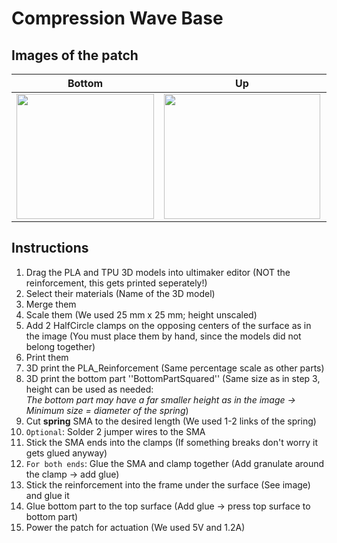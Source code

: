 # Compression Wave Base
## Images of the patch

Bottom            |  Up |   Front | Actuated
:-------------------------:|:-------------------------:|:-------------------------:|:-------------------------:
<img src="https://user-images.githubusercontent.com/82590951/193462054-ec2c5776-8706-4580-8a0a-31da1146c625.png" width="220" height="200" />|<img src="https://user-images.githubusercontent.com/82590951/193461995-ba67c487-c7e6-4521-86cb-dffa47c2e353.png" width="250" height="200" />|<img src="https://user-images.githubusercontent.com/82590951/193462010-f5e8573c-a8c2-42f2-b27f-738569a686ad.png" width="250" height="200" />|<img src="https://user-images.githubusercontent.com/82590951/193462034-f47b2d5d-64e0-48e9-86ed-1f2b51699180.png" width="250" height="200" />

## Instructions

1. Drag the PLA and TPU 3D models into ultimaker editor (NOT the reinforcement, this gets printed seperately!)
2. Select their materials (Name of the 3D model)
3. Merge them
4. Scale them (We used 25 mm x 25 mm; height unscaled)
5. Add 2 HalfCircle clamps on the opposing centers of the surface as in the image (You must place them by hand, since the models did not belong together)
6. Print them
7. 3D print the PLA_Reinforcement (Same percentage scale as other parts)
8. 3D print the bottom part ''BottomPartSquared'' (Same size as in step 3, height can be used as needed:  
 *The bottom part may have a far smaller height as in the image &#8594; Minimum size = diameter of the spring*)
9. Cut **spring** SMA to the desired length (We used 1-2 links of the spring)
10. `Optional`: Solder 2 jumper wires to the SMA
11. Stick the SMA ends into the clamps (If something breaks don't worry it gets glued anyway)
12. `For both ends`: Glue the SMA and clamp together (Add granulate around the clamp &#8594; add glue)
13. Stick the reinforcement into the frame under the surface (See image) and glue it
14. Glue bottom part to the top surface (Add glue → press top surface to bottom part)
15. Power the patch for actuation (We used 5V and 1.2A)
